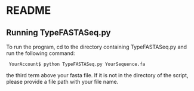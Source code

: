 # README

## Running TypeFASTASeq.py

To run the program, cd to the directory containing TypeFASTASeq.py and run the following command:

	 YourAccount$ python TypeFASTASeq.py YourSequence.fa 
	 
the third term above your fasta file. If it is not in the directory of the script, please provide a file path with your file name.